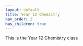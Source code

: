 ```yaml
---
layout: default
title: Year 12 Chemsitry
nav_order: 2
has_children: true
---
```

This is the Year 12 Chemistry class
